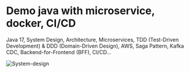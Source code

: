 # Demo java with microservice, docker, CI/CD
Java 17, System Design, Architecture, Microservices, TDD (Test-Driven Development) &amp; DDD (Domain-Driven Design), AWS, Saga Pattern, Kafka CDC, Backend-for-Frontend (BFF), CI/CD...


![System-design](https://github.com/user-attachments/assets/d1920ef0-e239-4e09-8367-94eed203d753)
